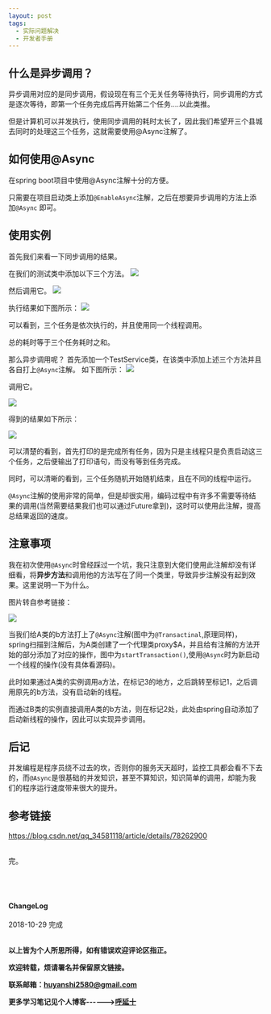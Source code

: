 ```yaml
---
layout: post
tags:
  - 实际问题解决
  - 开发者手册
---
```


## 什么是异步调用？

异步调用对应的是同步调用，假设现在有三个无关任务等待执行，同步调用的方式是逐次等待，即第一个任务完成后再开始第二个任务....以此类推。

但是计算机可以并发执行，使用同步调用的耗时太长了，因此我们希望开三个县城去同时的处理这三个任务，这就需要使用@Async注解了。

## 如何使用@Async

在spring boot项目中使用@Async注解十分的方便。

只需要在项目启动类上添加```@EnableAsync```注解，之后在想要异步调用的方法上添加```@Async``` 即可。

## 使用实例

首先我们来看一下同步调用的结果。

在我们的测试类中添加以下三个方法。
![](http://img.couplecoders.tech/markdown-img-paste-20181030002127226.png)

然后调用它。
![](http://img.couplecoders.tech/markdown-img-paste-20181030002214394.png)

执行结果如下图所示：
![](http://img.couplecoders.tech/markdown-img-paste-20181030002238247.png)

可以看到，三个任务是依次执行的，并且使用同一个线程调用。

总的耗时等于三个任务耗时之和。

那么异步调用呢？
首先添加一个TestService类，在该类中添加上述三个方法并且各自打上```@Async```注解。
如下图所示：
![](http://img.couplecoders.tech/markdown-img-paste-20181030002529219.png)

调用它。

![](http://img.couplecoders.tech/markdown-img-paste-20181030002606936.png)

得到的结果如下所示：


![](http://img.couplecoders.tech/markdown-img-paste-20181030001947792.png)

可以清楚的看到，首先打印的是完成所有任务，因为只是主线程只是负责启动这三个任务，之后便输出了打印语句，而没有等到任务完成。

同时，可以清晰的看到，三个任务随机开始随机结束，且在不同的线程中运行。


`@Async`注解的使用非常的简单，但是却很实用，编码过程中有许多不需要等待结果的调用(当然需要结果我们也可以通过Future拿到)，这时可以使用此注解，提高总结果返回的速度。


## 注意事项

我在初次使用`@Async`时曾经踩过一个坑，我只注意到大佬们使用此注解却没有详细看，将**异步方法**和调用他的方法写在了同一个类里，导致异步注解没有起到效果。这里说明一下为什么。

图片转自参考链接：

![](http://img.couplecoders.tech/markdown-img-paste-20181030003736308.png)

当我们给A类的b方法打上了`@Async`注解(图中为`@Transactinal`,原理同样)，spring扫描到注解后，为A类创建了一个代理类proxy$A，并且给有注解的方法开始的部分添加了对应的操作，图中为`startTransaction()`,使用`@Async`时为新启动一个线程的操作(没有具体看源码)。

此时如果通过A类的实例调用a方法，在标记3的地方，之后跳转至标记1，之后调用原先的b方法，没有启动新的线程。

而通过B类的实例直接调用A类的b方法，则在标记2处，此处由spring自动添加了启动新线程的操作，因此可以实现异步调用。

## 后记

并发编程是程序员绕不过去的坎，否则你的服务天天超时，监控工具都会看不下去的，而`@Async`是很基础的并发知识，甚至不算知识，知识简单的调用，却能为我们的程序运行速度带来很大的提升。





## 参考链接

https://blog.csdn.net/qq_34581118/article/details/78262900




<br>
完。

<br>
<br>
<br>
<br>
<h4>ChangeLog</h4>
2018-10-29 完成
<br>
<br>

**以上皆为个人所思所得，如有错误欢迎评论区指正。**

**欢迎转载，烦请署名并保留原文链接。**

**联系邮箱：huyanshi2580@gmail.com**

**更多学习笔记见个人博客------><a href="{{ site.baseurl }}/">呼延十</a>**
